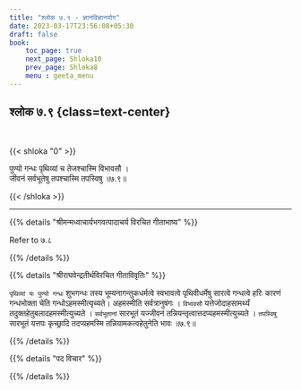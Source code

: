 ```yaml
---
title: "श्लोक ७.९ - ज्ञानविज्ञानयोग"
date: 2023-03-17T23:56:08+05:30
draft: false
book:
    toc_page: true
    next_page: Shloka10
    prev_page: Shloka8
    menu : geeta_menu
---
```




## श्लोक ७.९ {class=text-center}

<br/>

{{< shloka  "0"  >}}

पुण्यो गन्धः पृथिव्यां च तेजश्चास्मि विभावसौ ।   
जीवनं सर्वभूतेषु तपश्चास्मि तपस्विषु ॥७.९॥


{{< /shloka >}}

---


{{% details "श्रीमन्मध्वाचार्यभगवत्पादाचर्य विरचित  गीताभाष्य" %}}

Refer to ७.८

{{% /details %}}



{{% details "श्रीराघवेन्द्रतीर्थविरचित गीताविवृतिः" %}}

`पृथिव्यां यः पुण्यो गन्धः` शुभगन्धः तस्य भूम्यनागन्तुकधर्मत्वे
स्वभावत्वे पृथिवीधर्मेषु सारत्वे गन्धत्वे हरिः कारणं 
गन्धभोक्ता चेति गन्धोऽहमस्मीत्यृच्यते। 
अहमस्मीति सर्वत्रानुषंगः । 
`विभावसौ`  यत्तेजोदाहसामर्थ्यं तदुक्तहेतुबलादहमस्मीत्युच्यते । 
`सर्वभूतानां` सारभूतं यज्जीवनं 
तन्नियन्तृत्वात्तदप्यहमस्मीत्युच्यते । 
`तपस्विषु` सारभूतं  यत्तपः कृच्छ्रादि तदप्यहमस्मि 
तन्नियामकत्वहेतुनेति भावः ॥७.९॥

{{% /details %}}



{{% details "पद विचार" %}}


{{% /details %}}
